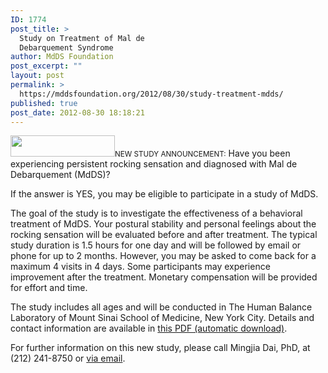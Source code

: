 ```yaml
---
ID: 1774
post_title: >
  Study on Treatment of Mal de
  Debarquement Syndrome
author: MdDS Foundation
post_excerpt: ""
layout: post
permalink: >
  https://mddsfoundation.org/2012/08/30/study-treatment-mdds/
published: true
post_date: 2012-08-30 18:18:21
---
```

<small><img class="alignleft wp-image-1780" title="MSSMLogo" src="http://mddsfoundation.files.wordpress.com/2012/08/mssmlogo.png?w=150" alt="" width="167" height="34" />NEW STUDY ANNOUNCEMENT:</small> Have you been experiencing persistent rocking sensation and diagnosed with Mal de Debarquement (MdDS)?

If the answer is YES, you may be eligible to participate in a study of MdDS.

The goal of the study is to investigate the effectiveness of a behavioral treatment of MdDS. Your postural stability and personal feelings about the rocking sensation will be evaluated before and after treatment. The typical study duration is 1.5 hours for one day and will be followed by email or phone for up to 2 months. However, you may be asked to come back for a maximum 4 visits in 4 days. Some participants may experience improvement after the treatment. Monetary compensation will be provided for effort and time.

The study includes all ages and will be conducted in The Human Balance Laboratory of Mount Sinai School of Medicine, New York City. Details and contact information are available in <a title="Mt. Sinai Consent Form to Volunteer" href="http://mddsfoundation.files.wordpress.com/2012/08/dai-mdds-consent-mcg-2-24-2012.pdf" target="_blank" rel="noopener">this PDF (automatic download)</a>.

For further information on this new study, please call Mingjia Dai, PhD, at (212) 241-8750 or <a title="email Dr. Dai" href="mailto:Mingjia.dai@mssm.edu">via email</a>.